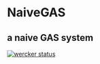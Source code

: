 # NaiveGAS
## a naive GAS system

[![wercker status](https://app.wercker.com/status/65741b3d75f847bda134ad9450db9184/s/master "wercker status")](https://app.wercker.com/project/byKey/65741b3d75f847bda134ad9450db9184)
